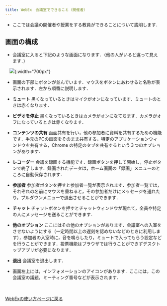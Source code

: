 ```yaml
---
title: WebEx　会議室でできること（開催者）
---
```


* ここでは会議の開催者や授業をする教員ができることについて説明します．

## 画面の構成

* 会議室に入ると下記のような画面になります．（他の人がいると違って見えます．）

　![](img/webex_.PNG){:width="700px"}

* 画面の下部にボタンが並んでいます．マウスをボタンにあわせると名称が表示されます．左から順番に説明します．
 * **ミュート** 黒くなっているときはマイクがオンになっています．ミュートのときは赤くなります．
 * **ビデオを停止** 黒くなっているときはカメラがオンになてちます．カメラがオフになっているときは赤くなります．
 * **コンテンツの共有** 画面共有を行い，他の参加者に資料を共有するための機能です．手元のPCの画面をそのまま共有する，特定のアプリケーションウィンドウを共有する，Chrome の特定のタブを共有するという３つのオプションがあります．
 * **レコーダー** 会議を録画する機能です．録画ボタンを押して開始し，停止ボタンで終了します．録画されたデータは，ホーム画面の「録画」メニューのところに自動保存されます．
 * **参加者** 参加者ボタンを押すと参加者一覧が表示されます．参加者一覧では，それぞれの名前にマウスを重ねると，その参加者だけにメッセージを送れたり，プルダウンメニューで退出させることができます．
 * **チャット** チャットボタンを押すとチャットウィンドウが現れて，全員や特定の人にメッセージを送ることができます．
 * **他のオプション** ここにはその他のオプションがあります．会議室への入室をさせないようにする（一定時間以上の遅刻を認めないなどのときに利用します），参加者の入室時に，音を鳴らしたり，ミュートで入ってもらう設定などを行うことができます．投票機能はブラウザでは行うことができずデスクトップアプリが必要になります．
 * **退出** 会議室を退出します．
 
 * 画面左上には，インフォメーションのアイコンがあります．ここには，この会議室の議題，ミーティング番号などが表示されます．





<br>
<br>
<a href="index" target="_blank">WebExの使い方ページに戻る<a/>  



